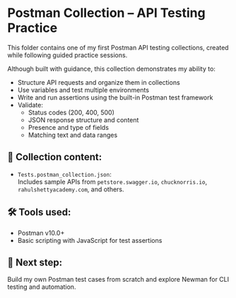 # Postman Collection – API Testing Practice

This folder contains one of my first Postman API testing collections, created while following guided practice sessions.

Although built with guidance, this collection demonstrates my ability to:

- Structure API requests and organize them in collections
- Use variables and test multiple environments
- Write and run assertions using the built-in Postman test framework
- Validate:
  - Status codes (200, 400, 500)
  - JSON response structure and content
  - Presence and type of fields
  - Matching text and data ranges

## 🔧 Collection content:
- `Tests.postman_collection.json`:  
  Includes sample APIs from `petstore.swagger.io`, `chucknorris.io`, `rahulshettyacademy.com`, and others.

## 🛠️ Tools used:
- Postman v10.0+
- Basic scripting with JavaScript for test assertions

## 🎯 Next step:
Build my own Postman test cases from scratch and explore Newman for CLI testing and automation.
